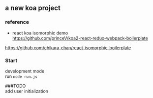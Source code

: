 ## a new koa project

### reference
 * react koa isomorphic demo  
    https://github.com/princeV/koa2-react-redux-webpack-boilerplate  
    
 https://github.com/chikara-chan/react-isomorphic-boilerplate


### Start
development mode  
run `node run.js`  

###TODO  
add user initialization
